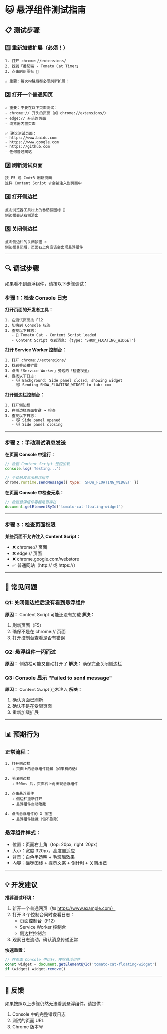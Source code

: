 # 🐱 悬浮组件测试指南

## 📋 测试步骤

### 1️⃣ 重新加载扩展（必须！）
```
1. 打开 chrome://extensions/
2. 找到「番茄猫 - Tomato Cat Timer」
3. 点击刷新图标 🔄

⚠️ 重要：每次构建后都必须刷新扩展！
```

### 2️⃣ 打开一个普通网页
```
⚠️ 重要：不要在以下页面测试：
- chrome:// 开头的页面（如 chrome://extensions/）
- edge:// 开头的页面
- 浏览器内置页面

✅ 建议测试页面：
- https://www.baidu.com
- https://www.google.com
- https://github.com
- 任何普通网站
```

### 3️⃣ 刷新测试页面
```
按 F5 或 Cmd+R 刷新页面
这样 Content Script 才会被注入到页面中
```

### 4️⃣ 打开侧边栏
```
点击浏览器工具栏上的番茄猫图标 🍅
侧边栏会从右侧滑出
```

### 5️⃣ 关闭侧边栏
```
点击侧边栏的关闭按钮 ×
侧边栏关闭后，页面右上角应该会出现悬浮组件
```

---

## 🔍 调试步骤

如果看不到悬浮组件，请按以下步骤调试：

### 步骤 1：检查 Console 日志

**打开页面的开发者工具：**
```
1. 在测试页面按 F12
2. 切换到 Console 标签
3. 查找以下日志：
   - 🍅 Tomato Cat - Content Script loaded
   - Content Script 收到消息: {type: 'SHOW_FLOATING_WIDGET'}
```

**打开 Service Worker 控制台：**
```
1. 打开 chrome://extensions/
2. 找到番茄猫扩展
3. 点击「Service Worker」旁边的「检查视图」
4. 查找以下日志：
   - 🐱 Background: Side panel closed, showing widget
   - 🐱 Sending SHOW_FLOATING_WIDGET to tab: xxx
```

**打开侧边栏控制台：**
```
1. 打开侧边栏
2. 在侧边栏页面右键 → 检查
3. 查找以下日志：
   - 🐱 Side panel opened
   - 🐱 Side panel closing
```

---

### 步骤 2：手动测试消息发送

**在页面 Console 中运行：**
```javascript
// 检查 Content Script 是否加载
console.log('Testing...')

// 手动触发显示悬浮组件
chrome.runtime.sendMessage({ type: 'SHOW_FLOATING_WIDGET' })
```

**在页面 Console 中检查元素：**
```javascript
// 检查悬浮组件容器是否存在
document.getElementById('tomato-cat-floating-widget')
```

---

### 步骤 3：检查页面权限

**某些页面不允许注入 Content Script：**
- ❌ chrome:// 页面
- ❌ edge:// 页面
- ❌ chrome.google.com/webstore
- ✅ 普通网站（http:// 或 https://）

---

## 🐛 常见问题

### Q1: 关闭侧边栏后没有看到悬浮组件
**原因：** Content Script 可能还没有加载
**解决：** 
1. 刷新页面（F5）
2. 确保不是在 chrome:// 页面
3. 打开控制台查看是否有错误

### Q2: 悬浮组件一闪而过
**原因：** 侧边栏可能又自动打开了
**解决：** 确保完全关闭侧边栏

### Q3: Console 显示 "Failed to send message"
**原因：** Content Script 还未注入
**解决：** 
1. 确认页面已刷新
2. 确认不是在受限页面
3. 重新加载扩展

---

## 📊 预期行为

### 正常流程：
```
1. 打开侧边栏
   → 页面上的悬浮组件隐藏（如果有的话）
   
2. 关闭侧边栏
   → 500ms 后，页面右上角出现悬浮组件
   
3. 点击悬浮组件
   → 侧边栏重新打开
   → 悬浮组件自动隐藏
   
4. 点击悬浮组件的 X 按钮
   → 悬浮组件隐藏（但不删除）
```

### 悬浮组件样式：
- 位置：页面右上角（top: 20px, right: 20px）
- 大小：宽度 320px，高度自适应
- 背景：白色半透明 + 毛玻璃效果
- 内容：猫咪图标 + 提示文案 + 倒计时 + 关闭按钮

---

## 💡 开发建议

**推荐测试环境：**
1. 新开一个普通网页（如 https://www.example.com）
2. 打开 3 个控制台同时查看日志：
   - 页面控制台（F12）
   - Service Worker 控制台
   - 侧边栏控制台
3. 观察日志流动，确认消息传递正常

**快速重置：**
```javascript
// 在页面 Console 中运行，移除悬浮组件
const widget = document.getElementById('tomato-cat-floating-widget')
if (widget) widget.remove()
```

---

## 📝 反馈

如果按照以上步骤仍然无法看到悬浮组件，请提供：
1. Console 中的完整错误日志
2. 测试的页面 URL
3. Chrome 版本号

